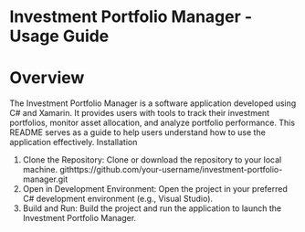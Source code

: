 # Investment Portfolio Manager - Usage Guide
# Overview
The Investment Portfolio Manager is a software application developed using C# and Xamarin. It provides users with tools to track their investment portfolios, monitor asset allocation, and analyze portfolio performance. This README serves as a guide to help users understand how to use the application effectively.
Installation
1.	Clone the Repository: Clone or download the repository to your local machine.
githttps://github.com/your-username/investment-portfolio-manager.git 
2.	Open in Development Environment: Open the project in your preferred C# development environment (e.g., Visual Studio).
3.	Build and Run: Build the project and run the application to launch the Investment Portfolio Manager.

